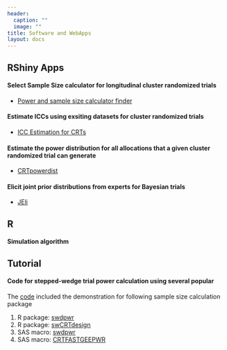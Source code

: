 ```yaml
---
header:
  caption: ""
  image: ""
title: Software and WebApps
layout: docs
---
```


## RShiny Apps

#### Select Sample Size calculator for longitudinal cluster randomized trials
-	[Power and sample size calculator finder](https://douyang.shinyapps.io/swcrtcalculator/) 

#### Estimate ICCs using exsiting datasets for cluster randomized trials
- [ICC Estimation for CRTs](https://douyang.shinyapps.io/estimateICC/)

#### Estimate the power distribution for all allocations that a given cluster randomized trial can generate
- [CRTpowerdist](https://douyang.shinyapps.io/CRTpowerdist/)

#### Elicit joint prior distributions from experts for Bayesian trials
- [JEli](https://mcelicitation.shinyapps.io/JEli/)


## R
#### Simulation algorithm


## Tutorial
#### Code for stepped-wedge trial power calculation using several popular 
The [code](https://rpubs.com/derek6561/swcrtcalculator) included the demonstration for following sample size calculation package

1.  R package: [swdpwr](https://doi.org/10.1016/j.cmpb.2021.106522)
2.  R package: [swCRTdesign](https://doi.org/10.1016/j.cmpb.2020.105514)
3.  SAS macro: [swdpwr](https://doi.org/10.1016/j.cmpb.2021.106522)
4.  SAS macro: [CRTFASTGEEPWR](https://doi.org/10.1177/09622802221129861)